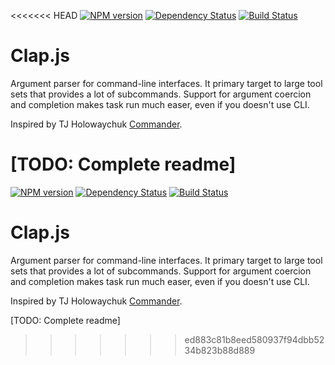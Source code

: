 <<<<<<< HEAD
[![NPM version](https://img.shields.io/npm/v/clap.svg)](https://www.npmjs.com/package/clap)
[![Dependency Status](https://img.shields.io/david/lahmatiy/clap.svg)](https://david-dm.org/lahmatiy/clap)
[![Build Status](https://travis-ci.org/lahmatiy/clap.svg?branch=master)](https://travis-ci.org/lahmatiy/clap)

# Clap.js

Argument parser for command-line interfaces. It primary target to large tool sets that provides a lot of subcommands. Support for argument coercion and completion makes task run much easer, even if you doesn't use CLI.

Inspired by TJ Holowaychuk [Commander](https://github.com/visionmedia/commander.js).

[TODO: Complete readme]
=======
[![NPM version](https://img.shields.io/npm/v/clap.svg)](https://www.npmjs.com/package/clap)
[![Dependency Status](https://img.shields.io/david/lahmatiy/clap.svg)](https://david-dm.org/lahmatiy/clap)
[![Build Status](https://travis-ci.org/lahmatiy/clap.svg?branch=master)](https://travis-ci.org/lahmatiy/clap)

# Clap.js

Argument parser for command-line interfaces. It primary target to large tool sets that provides a lot of subcommands. Support for argument coercion and completion makes task run much easer, even if you doesn't use CLI.

Inspired by TJ Holowaychuk [Commander](https://github.com/visionmedia/commander.js).

[TODO: Complete readme]
>>>>>>> ed883c81b8eed580937f94dbb5234b823b88d889
